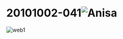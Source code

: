 # 20101002-041![Anisa](https://github.com/Anisashamas/20101002-041/assets/149759536/80f4268a-07f1-43b5-b719-3dc4b7cc603c)
![web1](https://github.com/Anisashamas/20101002-041/assets/149759536/f2ab2e1a-4798-4503-8e4b-128f6a092cc0)
